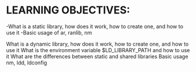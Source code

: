 # LEARNING OBJECTIVES:

-What is a static library, how does it work, how to create one, and how to use it
-Basic usage of ar, ranlib, nm

What is a dynamic library, how does it work, how to create one, and how to use it
What is the environment variable $LD_LIBRARY_PATH and how to use it
What are the differences between static and shared libraries
Basic usage nm, ldd, ldconfig